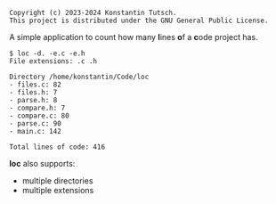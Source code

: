 ```
Copyright (c) 2023-2024 Konstantin Tutsch.
This project is distributed under the GNU General Public License.
```
A simple application to count how many **l**ines **o**f a **c**ode project has.

```
$ loc -d. -e.c -e.h
File extensions: .c .h

Directory /home/konstantin/Code/loc
- files.c: 82
- files.h: 7
- parse.h: 8
- compare.h: 7
- compare.c: 80
- parse.c: 90
- main.c: 142

Total lines of code: 416
```

**loc** also supports:
- multiple directories
- multiple extensions
